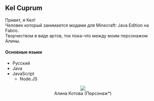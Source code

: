 ## Kel Cuprum
Привет, я Кел!<br>
Человек который занимается модами для Minecraft: Java Edition на Fabric.<br>
Творчеством в виде артов, ток пока-что между моим персонажом Алины.

#### Основные языки
* Русский
* Java
* JavaScript
  * Node.JS

<p align="center">
  <img src="https://assets.simplykel.ru/other/art/1-ALINA-SLEEPING-NOBACKGROUND.png" /><br>Алина Котова (Персонаж*)
</p>
